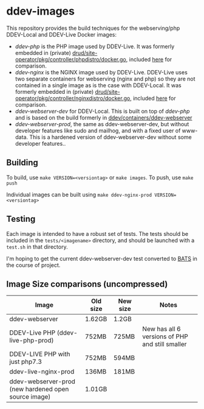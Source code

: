 # ddev-images

This repository provides the build techniques for the webserving/php DDEV-Local and DDEV-Live Docker images:

* *ddev-php* is the PHP image used by DDEV-Live. It was formerly embedded in (private) [drud/site-operator/pkg/controller/phpdistro/docker.go](https://github.com/drud/site-operator/blob/master/pkg/controller/phpdistro/docker.go), included [here](obsolete/php-dockerfile.txt) for comparison.
* *ddev-nginx* is the NGINX image used by DDEV-Live. DDEV-Live uses two separate containers for webserving (nginx and php) so they are not contained in a single image as is the case with DDEV-Local. It was formerly embedded in (private) [drud/site-operator/pkg/controller/nginxdistro/docker.go](https://github.com/drud/site-operator/blob/master/pkg/controller/nginxdistro/docker.go), included [here](obsolete/nginx-dockerfile.txt) for comparison.
* *ddev-webserver-dev* for DDEV-Local. This is built on top of *ddev-php* and is based on the build formerly in [ddev/containers/ddev-webserver](https://github.com/drud/ddev/tree/b6a84accff197e180cd3220fca2171e0f800d176/containers/ddev-webserver)
* *ddev-webserver-prod*, the same as ddev-webserver-dev, but without developer features like sudo and mailhog, and with a fixed user of www-data. This is a hardened version of ddev-webserver-dev without some developer features..

## Building

To build, use `make VERSION=<versiontag>` or `make images`. To push, use `make push`

Individual images can be built using `make ddev-nginx-prod VERSION=<versiontag>`

## Testing

Each image is intended to have a robust set of tests. The tests should be included in the `tests/<imagename>` directory, and should be launched with a `test.sh` in that directory. 

I'm hoping to get the current ddev-webserver-dev test converted to [BATS](github.com/bats-core/bats-core) in the course of project.

## Image Size comparisons (uncompressed)

| Image           | Old size | New size | Notes                                           |
|-----------------|----------|----------|-------------------------------------------------|
| ddev-webserver  | 1.62GB   | 1.2GB    |                      |
| DDEV-Live PHP (ddev-live-php-prod)  | 752MB    | 725MB    | New has all 6 versions of PHP and still smaller |
| DDEV-LIVE PHP with just php7.3 | 752MB | 594MB |
| ddev-live-nginx-prod | 136MB  |   181MB    |                                                 |
| ddev-webserver-prod (new hardened open source image) | 1.01GB | |
